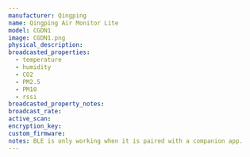 ```yaml
---
manufacturer: Qingping
name: Qingping Air Monitor Lite
model: CGDN1
image: CGDN1.png
physical_description:
broadcasted_properties:
  - temperature
  - humidity
  - CO2
  - PM2.5
  - PM10
  - rssi
broadcasted_property_notes:
broadcast_rate:
active_scan:
encryption_key:
custom_firmware:
notes: BLE is only working when it is paired with a companion app.
---
```

